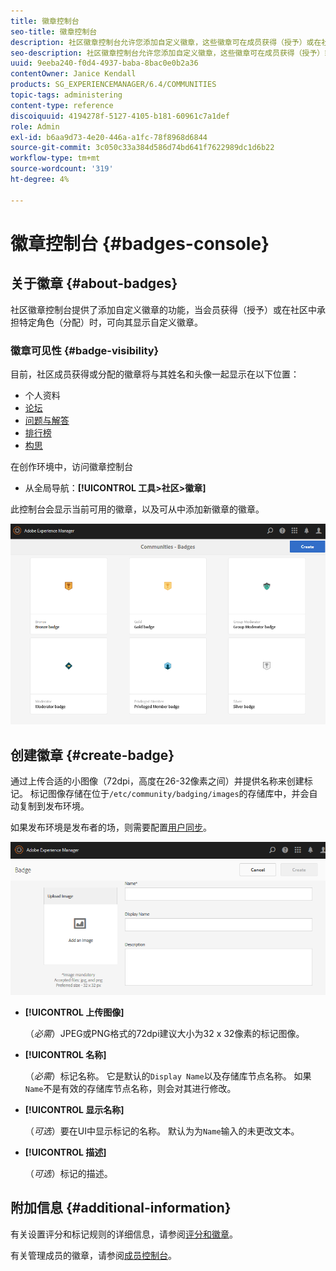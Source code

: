 ```yaml
---
title: 徽章控制台
seo-title: 徽章控制台
description: 社区徽章控制台允许您添加自定义徽章，这些徽章可在成员获得（授予）或在社区中承担特定角色（已分配）时为其显示
seo-description: 社区徽章控制台允许您添加自定义徽章，这些徽章可在成员获得（授予）或在社区中承担特定角色（已分配）时为其显示
uuid: 9eeba240-f0d4-4937-baba-8bac0e0b2a36
contentOwner: Janice Kendall
products: SG_EXPERIENCEMANAGER/6.4/COMMUNITIES
topic-tags: administering
content-type: reference
discoiquuid: 4194278f-5127-4105-b181-60961c7a1def
role: Admin
exl-id: b6aa9d73-4e20-446a-a1fc-78f8968d6844
source-git-commit: 3c050c33a384d586d74bd641f7622989dc1d6b22
workflow-type: tm+mt
source-wordcount: '319'
ht-degree: 4%

---
```


# 徽章控制台 {#badges-console}

## 关于徽章 {#about-badges}

社区徽章控制台提供了添加自定义徽章的功能，当会员获得（授予）或在社区中承担特定角色（分配）时，可向其显示自定义徽章。

### 徽章可见性 {#badge-visibility}

目前，社区成员获得或分配的徽章将与其姓名和头像一起显示在以下位置：

* 个人资料
* [论坛](forum.md)
* [问题与解答](working-with-qna.md)
* [排行榜](enabling-leaderboard.md)
* [构思](ideation-feature.md)

在创作环境中，访问徽章控制台

* 从全局导航：**[!UICONTROL 工具>社区>徽章]**

此控制台会显示当前可用的徽章，以及可从中添加新徽章的徽章。

![chlimage_1-242](assets/chlimage_1-242.png)

## 创建徽章 {#create-badge}

通过上传合适的小图像（72dpi，高度在26-32像素之间）并提供名称来创建标记。 标记图像存储在位于`/etc/community/badging/images`的存储库中，并会自动复制到发布环境。

如果发布环境是发布者的场，则需要配置[用户同步](sync.md)。

![chlimage_1-243](assets/chlimage_1-243.png)

* **[!UICONTROL 上传图像]**

   （*必需*）JPEG或PNG格式的72dpi建议大小为32 x 32像素的标记图像。

* **[!UICONTROL 名称]**

   （*必需*）标记名称。 它是默认的`Display Name`以及存储库节点名称。 如果`Name`不是有效的存储库节点名称，则会对其进行修改。

* **[!UICONTROL 显示名称]**

   （*可选*）要在UI中显示标记的名称。 默认为为`Name`输入的未更改文本。

* **[!UICONTROL 描述]**

   （*可选*）标记的描述。

## 附加信息 {#additional-information}

有关设置评分和标记规则的详细信息，请参阅[评分和徽章](implementing-scoring.md)。

有关管理成员的徽章，请参阅[成员控制台](members.md)。
